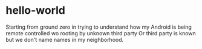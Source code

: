 # hello-world
Starting from ground zero in trying to understand how my Android is being remote controlled wo rooting by unknown third party
Or third party is known but we don't name names in my neighborhood.
